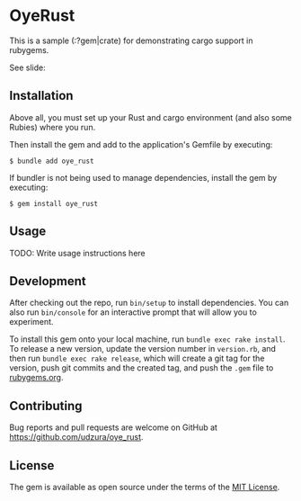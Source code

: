 # OyeRust

This is a sample (:?gem|crate) for demonstrating cargo support in rubygems.

See slide: <TBA>

## Installation

Above all, you must set up your Rust and cargo environment (and also some Rubies) where you run.

Then install the gem and add to the application's Gemfile by executing:

    $ bundle add oye_rust

If bundler is not being used to manage dependencies, install the gem by executing:

    $ gem install oye_rust

## Usage

TODO: Write usage instructions here

## Development

After checking out the repo, run `bin/setup` to install dependencies. You can also run `bin/console` for an interactive prompt that will allow you to experiment.

To install this gem onto your local machine, run `bundle exec rake install`. To release a new version, update the version number in `version.rb`, and then run `bundle exec rake release`, which will create a git tag for the version, push git commits and the created tag, and push the `.gem` file to [rubygems.org](https://rubygems.org).

## Contributing

Bug reports and pull requests are welcome on GitHub at https://github.com/udzura/oye_rust.

## License

The gem is available as open source under the terms of the [MIT License](https://opensource.org/licenses/MIT).
